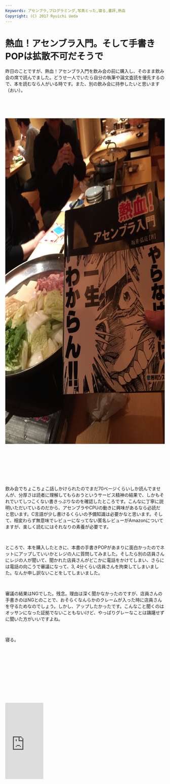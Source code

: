```yaml
---
Keywords: アセンブラ,プログラミング,写真とった,寝る,書評,熱血
Copyright: (C) 2017 Ryuichi Ueda
---
```


# 熱血！アセンブラ入門。そして手書きPOPは拡散不可だそうで
<p>昨日のことですが、熱血！アセンブラ入門を飲み会の前に購入し、そのまま飲み会の席で読んでました。どうせ一人でいたら自分の執筆や論文査読を優先するので、本を読むなら人がいる時です。また、別の飲み会に持参したいと思います（おい）。</p><br />
<br />
<br />
<p><img width="768" height="1024" alt="" src="IMG_3291.jpg" title="" class="size-large"></p><br />
<br />
<!--more--><br />
<br />
<p><br></p><p>飲み会でちょこちょこ話しかけられたのでまだ70ページくらいしか読んでませんが、分厚さは読者に理解してもらおうというサービス精神の結果で、しかもそれでいてしつこくない書きっぷりなのを確認したところです。こんなに丁寧に説明いただいているのだから、アセンブラやCPUの動きに興味があるなら必読だと思います。C言語が少し書けるくらいの予備知識は必要かなと思います。そして、相変わらず無意味でレビューになってない匿名レビューがAmazonについてますが、楽しく読むにはそれなりの素養が必要です。</p><p><br></p><p>ところで、本を購入したときに、本書の手書きPOPがあまりに面白かったのでネットにアップしていいかとレジの人に質問してみました。そしたら別の店員さんにレジの人が聞いて、聞かれた店員さんがどこかに電話をかけてしまい、さらには電話の向こうで審議になって、3, 4分くらい店員さんを拘束してしまいました。なんか申し訳ないことをしてしまいました。<br></p><p><br></p><p>審議の結果はNGでした。残念。理由は深く聞かなかったのですが、店員さんの手書きのはNGとのことで、おそらくなんらかのクレームが入った時に店員さんを守るためなのでしょう。しかし、アップしたかったです。こんなこと聞くのはオッサンになった証拠でないこともないけど、やっぱりグレーなことは躊躇せずに聞いた方がいいですよね。</p><p><br></p><p>寝る。</p><p><br></p><p><br></p><p><br></p><p><br></p><br />
<br />
<br />
<iframe src="http://rcm-fe.amazon-adsystem.com/e/cm?lt1=_blank&amp;bc1=000000&amp;IS2=1&amp;bg1=FFFFFF&amp;fc1=000000&amp;lc1=0000FF&amp;t=ryuichiueda-22&amp;o=9&amp;p=8&amp;l=as4&amp;m=amazon&amp;f=ifr&amp;ref=ss_til&amp;asins=4798041807" style="width:120px;height:240px;" scrolling="no" marginwidth="0" marginheight="0" frameborder="0"></iframe>
